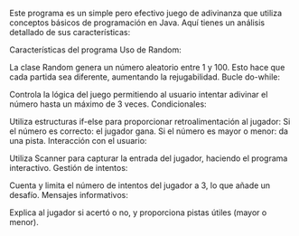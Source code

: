 Este programa es un simple pero efectivo juego de adivinanza que utiliza conceptos básicos de programación en Java. Aquí tienes un análisis detallado de sus características:

Características del programa
Uso de Random:

La clase Random genera un número aleatorio entre 1 y 100.
Esto hace que cada partida sea diferente, aumentando la rejugabilidad.
Bucle do-while:

Controla la lógica del juego permitiendo al usuario intentar adivinar el número hasta un máximo de 3 veces.
Condicionales:

Utiliza estructuras if-else para proporcionar retroalimentación al jugador:
Si el número es correcto: el jugador gana.
Si el número es mayor o menor: da una pista.
Interacción con el usuario:

Utiliza Scanner para capturar la entrada del jugador, haciendo el programa interactivo.
Gestión de intentos:

Cuenta y limita el número de intentos del jugador a 3, lo que añade un desafío.
Mensajes informativos:

Explica al jugador si acertó o no, y proporciona pistas útiles (mayor o menor).
